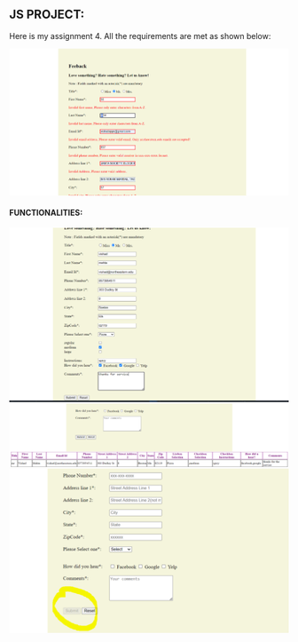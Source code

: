 ## JS PROJECT:

Here is my assignment 4. All the requirements are met as shown below:

![](images/ss1.PNG)




#### FUNCTIONALITIES:

![](images/ss2.PNG)
![](images/ss3.PNG)
![](images/ss4.PNG)
